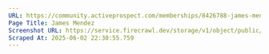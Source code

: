 ```yaml
---
URL: https://community.activeprospect.com/memberships/8426788-james-mendez
Page Title: James Mendez
Screenshot URL: https://service.firecrawl.dev/storage/v1/object/public/media/screenshot-fde8d938-50c4-4cd3-bd18-e53a73f33802.png
Scraped At: 2025-06-02 22:30:55.759
---
```



